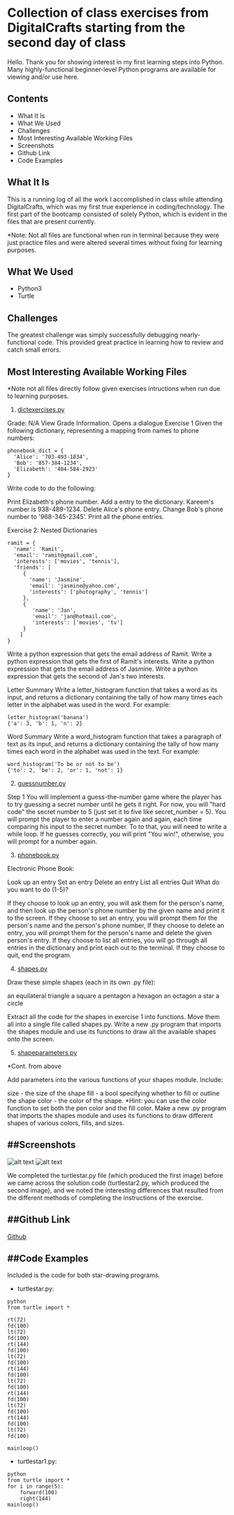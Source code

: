 # Collection of class exercises from DigitalCrafts starting from the second day of class

Hello. Thank you for showing interest in my first learning steps into Python. Many highly-functional beginner-level Python programs are available for viewing and/or use here.

## Contents

  * What It Is
  * What We Used
  * Challenges
  * Most Interesting Available Working Files
  * Screenshots
  * Github Link
  * Code Examples

## What It Is

This is a running log of all the work I accomplished in class while attending DigitalCrafts, which was my first true experience in coding/technology. The first part of the bootcamp consisted of solely Python, which is evident in the files that are present currently.

*Note: Not all files are functional when run in terminal because they were just practice files and were altered several times without fixing for learning purposes.

## What We Used

  * Python3
  * Turtle

## Challenges

The greatest challenge was simply successfully debugging nearly-functional code. This provided great practice in learning how to review and catch small errors.

## Most Interesting Available Working Files

*Note not all files directly follow given exercises intructions when run due to learning purposes.

1. [dictexercises.py](https://github.com/ekim1707/secondclasspython/blob/master/dictexercises.py)

Grade: N/A
View Grade Information. Opens a dialogue
Exercise 1
Given the following dictionary, representing a mapping from names to phone numbers:
```
phonebook_dict = { 
  'Alice': '703-493-1834', 
  'Bob': '857-384-1234', 
  'Elizabeth': '484-584-2923'
}
```
Write code to do the following:

Print Elizabeth's phone number.
Add a entry to the dictionary: Kareem's number is 938-489-1234.
Delete Alice's phone entry.
Change Bob's phone number to '968-345-2345'.
Print all the phone entries.

Exercise 2: Nested Dictionaries
```
ramit = { 
  'name': 'Ramit', 
  'email': 'ramit@gmail.com', 
  'interests': ['movies', 'tennis'], 
  'friends': [ 
     { 
       'name': 'Jasmine', 
       'email': 'jasmine@yahoo.com', 
       'interests': ['photography', 'tennis']
     }, 
     { 
        'name': 'Jan', 
        'email': 'jan@hotmail.com', 
        'interests': ['movies', 'tv'] 
     } 
    ] 
}
```
Write a python expression that gets the email address of Ramit.
Write a python expression that gets the first of Ramit's interests.
Write a python expression that gets the email address of Jasmine.
Write a python expression that gets the second of Jan's two interests.

Letter Summary
Write a letter_histogram function that takes a word as its input, and returns a dictionary containing the tally of how many times each letter in the alphabet was used in the word. For example:
```
letter_histogram('banana') 
{'a': 3, 'b': 1, 'n': 2}
```
Word Summary
Write a word_histogram function that takes a paragraph of text as its input, and returns a dictionary containing the tally of how many times each word in the alphabet was used in the text. For example:
```
word_histogram('To be or not to be') 
{'to': 2, 'be': 2, 'or': 1, 'not': 1}
```

2. [guessnumber.py](https://github.com/ekim1707/secondclasspython/blob/master/guessnumber.py)

Step 1
You will implement a guess-the-number game where the player has to try guessing a secret number until he gets it right. For now, you will "hard code" the secret number to 5 (just set it to five like secret_number = 5). You will prompt the player to enter a number again and again, each time comparing his input to the secret number. To to that, you will need to write a while loop. If he guesses correctly, you will print "You win!", otherwise, you will prompt for a number again.

3. [phonebook.py](https://github.com/ekim1707/secondclasspython/blob/master/phonebook.py)

Electronic Phone Book:

Look up an entry 
Set an entry 
Delete an entry 
List all entries 
Quit
What do you want to do (1-5)?

If they choose to look up an entry, you will ask them for the person's name, and then look up the person's phone number by the given name and print it to the screen.
If they choose to set an entry, you will prompt them for the person's name and the person's phone number,
If they choose to delete an entry, you will prompt them for the person's name and delete the given person's entry.
If they choose to list all entries, you will go through all entries in the dictionary and print each out to the terminal.
If they choose to quit, end the program.

4. [shapes.py](https://github.com/ekim1707/secondclasspython/blob/master/shapes.py)

Draw these simple shapes (each in its own .py file):

an equilateral triangle
a square
a pentagon
a hexagon
an octagon
a star
a circle

Extract all the code for the shapes in exercise 1 into functions. Move them all into a single file called shapes.py. Write a new .py program that imports the shapes module and use its functions to draw all the available shapes onto the screen.

5. [shapeparameters.py](https://github.com/ekim1707/secondclasspython/blob/master/shapeparameters.py)

*Cont. from above

Add parameters into the various functions of your shapes module. Include:

size - the size of the shape
fill - a bool specifying whether to fill or outline the shape
color - the color of the shape. *Hint: you can use the color function to set both the pen color and the fill color.
Make a new .py program that imports the shapes module and uses its functions to draw different shapes of various colors, fills, and sizes.

##Screenshots
---
![alt text](https://github.com/ekim1707/secondclasspython/blob/master/screenshots/turtlestar.png 'turtlestar.png')
![alt text](https://github.com/ekim1707/secondclasspython/blob/master/screenshots/turtlestar1.png 'turtlestar1.png')

We completed the turtlestar.py file (which produced the first image) before we came across the solution code (turtlestar2.py, which produced the second image), and we noted the interesting differences that resulted from the different methods of completing the instructions of the exercise.

##Github Link
---
[Github](https://github.com/ekim1707/secondclasspython)

##Code Examples
---
Included is the code for both star-drawing programs.

* turtlestar.py:

```
python
from turtle import *

rt(72)
fd(100)
lt(72)
fd(100)
rt(144)
fd(100)
lt(72)
fd(100)
rt(144)
fd(100)
lt(72)
fd(100)
rt(144)
fd(100)
lt(72)
fd(100)
rt(144)
fd(100)
lt(72)
fd(100)

mainloop()
```

* turtlestar1.py:

```
python
from turtle import *
for i in range(5):
    forward(100)
    right(144)
mainloop()
```
